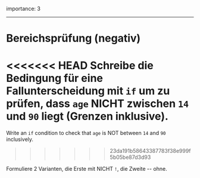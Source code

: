 importance: 3

---

# Bereichsprüfung (negativ)

<<<<<<< HEAD
Schreibe die Bedingung für eine Fallunterscheidung mit `if` um zu prüfen, dass `age` NICHT zwischen `14` und `90` liegt (Grenzen inklusive).
=======
Write an `if` condition to check that `age` is NOT between `14` and `90` inclusively.
>>>>>>> 23da191b58643387783f38e999f5b05be87d3d93

Formuliere 2 Varianten, die Erste mit NICHT `!`, die Zweite -- ohne.
